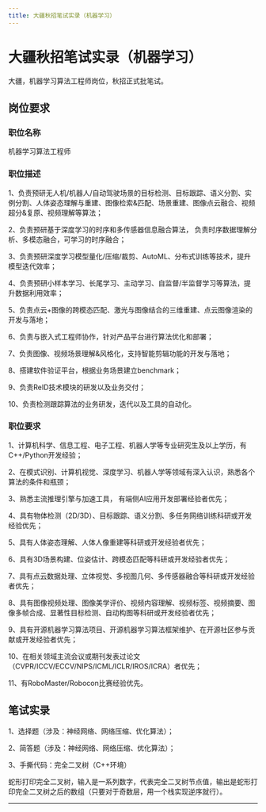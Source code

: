 ```yaml
---
title: 大疆秋招笔试实录（机器学习）
---
```


# 大疆秋招笔试实录（机器学习）

<script type="text/javascript" src="/include/head.js"></script>

大疆，机器学习算法工程师岗位，秋招正式批笔试。

## 岗位要求

### 职位名称

机器学习算法工程师

### 职位描述

1、负责预研无人机/机器人/自动驾驶场景的目标检测、目标跟踪、语义分割、实例分割、人体姿态理解与重建、图像检索&匹配、场景重建、图像点云融合、视频超分&复原、视频理解等算法；

2、负责预研基于深度学习的时序和多传感器信息融合算法， 负责时序数据理解分析、多模态融合，可学习的时序融合；

3、负责预研深度学习模型量化/压缩/裁剪、AutoML、分布式训练等技术，提升模型迭代效率；

4、负责预研小样本学习、长尾学习、主动学习、自监督/半监督学习等算法，提升数据利用效率；

5、负责点云+图像的跨模态匹配、激光与图像结合的三维重建、点云图像渲染的开发与落地；

6、负责与嵌入式工程师协作，针对产品平台进行算法优化和部署；

7、负责图像、视频场景理解&风格化，支持智能剪辑功能的开发与落地；

8、搭建软件验证平台，根据业务场景建立benchmark；

9、负责ReID技术模块的研发以及业务交付；

10、负责检测跟踪算法的业务研发，迭代以及工具的自动化。

### 职位要求

1、计算机科学、信息工程、电子工程、机器人学等专业研究生及以上学历，有C++/Python开发经验；

2、在模式识别、计算机视觉、深度学习、机器人学等领域有深入认识，熟悉各个算法的条件和瓶颈；

3、熟悉主流推理引擎与加速工具， 有端侧AI应用开发部署经验者优先；

4、具有物体检测（2D/3D）、目标跟踪、语义分割、多任务网络训练科研或开发经验优先；

5、具有人体姿态理解、人体人像重建等科研或开发经验者优先；

6、具有3D场景构建、位姿估计、跨模态匹配等科研或开发经验者优先；

7、具有点云数据处理、立体视觉、多视图几何、多传感器融合等科研或开发经验者优先；

8、具有图像视频处理、图像美学评价、视频内容理解、视频标签、视频摘要、图像多帧合成、显著性目标检测、自动构图等科研或开发经验者优先；

9、具有开源机器学习算法项目、开源机器学习算法框架维护、在开源社区参与贡献或开发经验者优先；

10、在相关领域主流会议或期刊发表过论文（CVPR/ICCV/ECCV/NIPS/ICML/ICLR/IROS/ICRA）者优先；

11、有RoboMaster/Robocon比赛经验优先。

## 笔试实录

1、选择题（涉及：神经网络、网络压缩、优化算法）；

2、简答题（涉及：神经网络、网络压缩、优化算法）；

3、手撕代码：完全二叉树（C++环境）

蛇形打印完全二叉树，输入是一系列数字，代表完全二叉树节点值，输出是蛇形打印完全二叉树之后的数组（只要对于奇数层，用一个栈实现逆序就行）。

---

<script type="text/javascript" src="/include/tail.js"></script>

